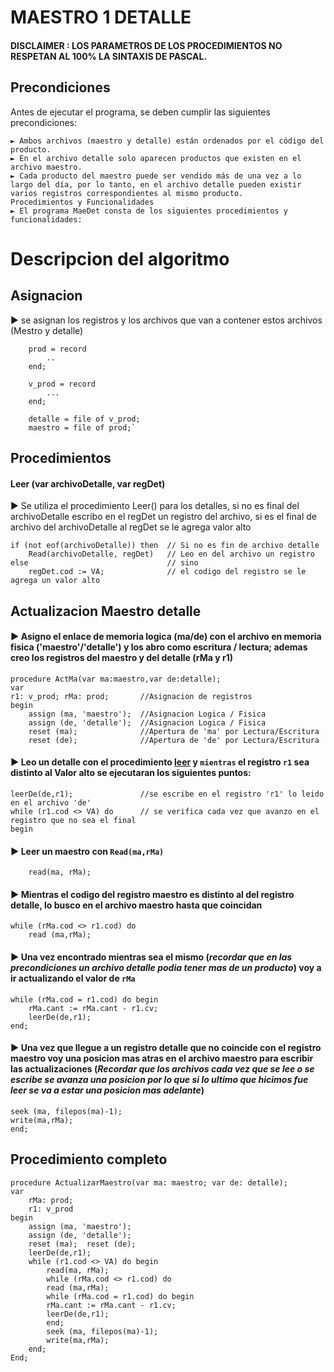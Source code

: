 # MAESTRO 1 DETALLE 
#### DISCLAIMER : LOS PARAMETROS DE LOS PROCEDIMIENTOS NO RESPETAN AL 100% LA SINTAXIS DE PASCAL.
## Precondiciones
Antes de ejecutar el programa, se deben cumplir las siguientes precondiciones:

    ► Ambos archivos (maestro y detalle) están ordenados por el código del producto.
    ► En el archivo detalle solo aparecen productos que existen en el archivo maestro.
    ► Cada producto del maestro puede ser vendido más de una vez a lo largo del día, por lo tanto, en el archivo detalle pueden existir varios registros correspondientes al mismo producto.
    Procedimientos y Funcionalidades
    ► El programa MaeDet consta de los siguientes procedimientos y funcionalidades:

# Descripcion del algoritmo 
## Asignacion 
► se asignan los registros y los archivos que van a contener estos archivos (Mestro y detalle)
       
        prod = record
            ..             
        end;

        v_prod = record
            ...             
        end;

        detalle = file of v_prod;         
        maestro = file of prod;`
## Procedimientos
#### Leer (var archivoDetalle, var regDet)<a id="leer"></a> 
► Se utiliza el procedimiento Leer() para los detalles, si no es final del archivoDetalle escribo en el regDet un registro del archivo, si es el final de archivo del archivoDetalle al regDet se le agrega valor alto

    if (not eof(archivoDetalle)) then  // Si no es fin de archivo detalle
        Read(archivoDetalle, regDet)   // Leo en del archivo un registro 
    else                               // sino
        regDet.cod := VA;              // el codigo del registro se le agrega un valor alto

## Actualizacion Maestro detalle
#### ► Asigno el enlace de memoria logica (ma/de) con el archivo en memoria fisica ('maestro'/'detalle') y los abro como escritura / lectura; ademas creo los registros del maestro y del detalle (rMa y r1)
    
    procedure ActMa(var ma:maestro,var de:detalle);
    var
    r1: v_prod; rMa: prod;       //Asignacion de registros 
    begin
        assign (ma, 'maestro');  //Asignacion Logica / Fisica 
        assign (de, 'detalle');  //Asignacion Logica / Fisica 
        reset (ma);              //Apertura de 'ma' por Lectura/Escritura
        reset (de);              //Apertura de 'de' por Lectura/Escritura
#### ► Leo un detalle con el procedimiento [leer](#leer) y `mientras` el registro `r1` sea distinto al Valor alto se ejecutaran los siguientes puntos:
    leerDe(de,r1);               //se escribe en el registro 'r1' lo leido en el archivo 'de'
    while (r1.cod <> VA) do      // se verifica cada vez que avanzo en el registro que no sea el final
    begin
#### ► Leer un maestro con `Read(ma,rMa)`
        read(ma, rMa);
#### ► Mientras el codigo del registro maestro es distinto al del registro detalle, lo busco en el archivo maestro hasta que coincidan

    while (rMa.cod <> r1.cod) do
        read (ma,rMa);
#### ► Una vez encontrado mientras sea el mismo (*recordar que en las precondiciones un archivo detalle podia tener mas de un producto*) voy a ir actualizando el valor de `rMa`
    
    while (rMa.cod = r1.cod) do begin
        rMa.cant := rMa.cant - r1.cv;        
        leerDe(de,r1);          
    end;
#### ► Una vez que llegue a un registro detalle que no coincide con el registro maestro voy una posicion mas atras en el archivo maestro para escribir las actualizaciones (*Recordar que los archivos cada vez que se lee o se escribe se avanza una posicion por lo que si lo ultimo que hicimos fue leer se va a estar una posicion mas adelante*)
    seek (ma, filepos(ma)-1);
    write(ma,rMa);
    end;

## Procedimiento completo  

    procedure ActualizarMaestro(var ma: maestro; var de: detalle);
    var
        rMa: prod;
        r1: v_prod
    begin
        assign (ma, 'maestro');  
        assign (de, 'detalle');
        reset (ma);  reset (de);
        leerDe(de,r1);  
        while (r1.cod <> VA) do begin
            read(ma, rMa);
            while (rMa.cod <> r1.cod) do
            read (ma,rMa);
            while (rMa.cod = r1.cod) do begin
            rMa.cant := rMa.cant - r1.cv;        
            leerDe(de,r1);          
            end;
            seek (ma, filepos(ma)-1);
            write(ma,rMa);
        end;
    End;    
